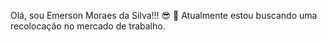 Olá, sou Emerson Moraes da Silva!!!  😎
🔭 Atualmente estou  buscando uma recolocação no mercado de trabalho.
